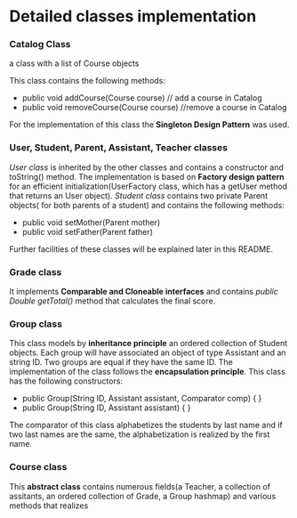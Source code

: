 # Detailed classes implementation

### Catalog Class
a class with a list of Course objects

This class contains the following methods:
- public void addCourse(Course course)  // add a course in Catalog
- public void removeCourse(Course course) //remove a course in Catalog

For the implementation of this class the **Singleton Design Pattern** was used.

### User, Student, Parent, Assistant, Teacher classes 

_User class_ is inherited by the other classes and contains a constructor and toString() method. The implementation is based on **Factory design pattern** for an efficient initialization(UserFactory class, which has a getUser method that returns an User object).
_Student class_ contains two private Parent objects( for both parents of a student) and contains the following methods:
- public void setMother(Parent mother)
- public void setFather(Parent father)

Further facilities of these classes will be explained later in this README.

### Grade class
It implements **Comparable and Cloneable interfaces** and contains _public Double getTotal()_ method that calculates the final score.

### Group class
This class models by **inheritance principle** an ordered collection of Student objects.
Each group will have associated an object of type Assistant and an string ID.
Two groups are equal if they have the same ID.
The implementation of the class follows the **encapsulation principle**.
This class has the following constructors:
- public Group(String ID, Assistant assistant, Comparator<Student> comp) { }
- public Group(String ID, Assistant assistant) { }
  
The comparator of this class alphabetizes the students by last name and if two last names are the same, the alphabetization is realized by the first name. 

### Course class
This **abstract class**  contains numerous fields(a Teacher, a collection of assitants, an ordered collection of Grade, a Group hashmap) and various methods that realizes 




